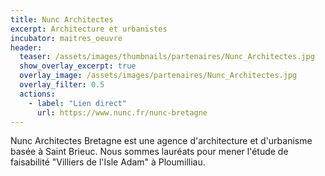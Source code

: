 ```yaml
---
title: Nunc Architectes
excerpt: Architecture et urbanistes
incubator: maitres_oeuvre
header:
  teaser: /assets/images/thumbnails/partenaires/Nunc_Architectes.jpg
  show_overlay_excerpt: true
  overlay_image: /assets/images/partenaires/Nunc_Architectes.jpg
  overlay_filter: 0.5
  actions:
    - label: "Lien direct"
      url: https://www.nunc.fr/nunc-bretagne
---
```


Nunc Architectes Bretagne est une agence d'architecture et d'urbanisme basée à Saint Brieuc. Nous sommes lauréats pour mener l'étude de faisabilité "Villiers de l'Isle Adam" à Ploumilliau.
